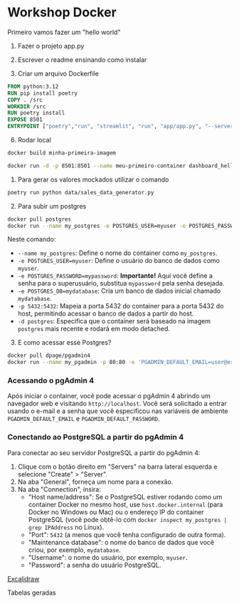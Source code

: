 # Workshop Docker

Primeiro vamos fazer um "hello world" 

1) Fazer o projeto app.py

2) Escrever o readme ensinando como instalar

3) Criar um arquivo Dockerfile

```Dockerfile
FROM python:3.12
RUN pip install poetry
COPY . /src
WORKDIR /src
RUN poetry install
EXPOSE 8501
ENTRYPOINT ["poetry","run", "streamlit", "run", "app/app.py", "--server.port=8501", "--server.address=0.0.0.0"]
```

6) Rodar local

```bash
docker build minha-primeira-imagem
```

```bash
docker run -d -p 8501:8501 --name meu-primeiro-container dashboard_hello_world
```

1) Para gerar os valores mockados utilizar o comando

```bash
poetry run python data/sales_data_generator.py
```

2) Para subir um postgres

```bash
docker pull postgres
docker run --name my_postgres -e POSTGRES_USER=myuser -e POSTGRES_PASSWORD=mypassword -e POSTGRES_DB=mydatabase -p 5432:5432 -d postgres
```

Neste comando:

* `--name my_postgres`: Define o nome do container como `my_postgres`.
* `-e POSTGRES_USER=myuser`: Define o usuário do banco de dados como `myuser`.
* `-e POSTGRES_PASSWORD=mypassword`: **Importante!** Aqui você define a senha para o superusuário, substitua `mypassword` pela senha desejada.
* `-e POSTGRES_DB=mydatabase`: Cria um banco de dados inicial chamado `mydatabase`.
* `-p 5432:5432`: Mapeia a porta 5432 do container para a porta 5432 do host, permitindo acessar o banco de dados a partir do host.
* `-d postgres`: Especifica que o container será baseado na imagem `postgres` mais recente e rodará em modo detached.

3) E como acessar esse Postgres?

```bash
docker pull dpage/pgadmin4
docker run --name my_pgadmin -p 80:80 -e 'PGADMIN_DEFAULT_EMAIL=user@example.com' -e 'PGADMIN_DEFAULT_PASSWORD=SuperSecret' -d dpage/pgadmin4
```

### Acessando o pgAdmin 4

Após iniciar o container, você pode acessar o pgAdmin 4 abrindo um navegador web e visitando `http://localhost`. Você será solicitado a entrar usando o e-mail e a senha que você especificou nas variáveis de ambiente `PGADMIN_DEFAULT_EMAIL` e `PGADMIN_DEFAULT_PASSWORD`.

### Conectando ao PostgreSQL a partir do pgAdmin 4

Para conectar ao seu servidor PostgreSQL a partir do pgAdmin 4:

1. Clique com o botão direito em "Servers" na barra lateral esquerda e selecione "Create" > "Server".
2. Na aba "General", forneça um nome para a conexão.
3. Na aba "Connection", insira:
    * "Host name/address": Se o PostgreSQL estiver rodando como um container Docker no mesmo host, use `host.docker.internal` (para Docker no Windows ou Mac) ou o endereço IP do container PostgreSQL (você pode obtê-lo com `docker inspect my_postgres | grep IPAddress` no Linux).
    * "Port": `5432` (a menos que você tenha configurado de outra forma).
    * "Maintenance database": o nome do banco de dados que você criou, por exemplo, `mydatabase`.
    * "Username": o nome do usuário, por exemplo, `myuser`.
    * "Password": a senha do usuário PostgreSQL.

    
[Excalidraw](https://link.excalidraw.com/l/8pvW6zbNUnD/6MNAkqnvTPt)

Tabelas geradas



